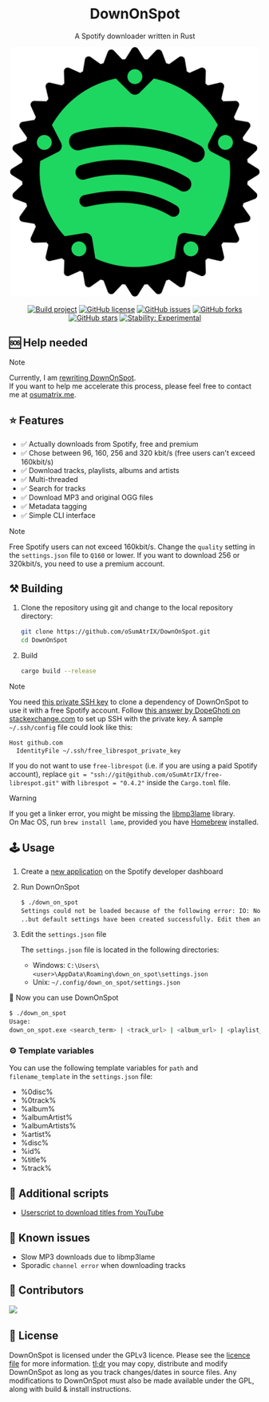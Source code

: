 <div align="center">

# DownOnSpot

A Spotify downloader written in Rust

<img src="assets/icon.svg" alt="drawing" width="500"/>

<br>

[![Build project](https://github.com/oSumAtrIX/DownOnSpot/actions/workflows/build.yml/badge.svg)](https://github.com/oSumAtrIX/DownOnSpot/actions/workflows/build.yml)
[![GitHub license](https://img.shields.io/github/license/oSumAtrIX/DownOnSpot)](https://github.com/oSumAtrIX/DownOnSpot/blob/main/LICENSE)
[![GitHub issues](https://img.shields.io/github/issues/oSumAtrIX/DownOnSpot)](https://github.com/oSumAtrIX/DownOnSpot/issues)
[![GitHub forks](https://img.shields.io/github/forks/oSumAtrIX/DownOnSpot)](https://github.com/oSumAtrIX/DownOnSpot/network)
[![GitHub stars](https://img.shields.io/github/stars/oSumAtrIX/DownOnSpot)](https://github.com/oSumAtrIX/DownOnSpot/stargazers)
[![Stability: Experimental](https://masterminds.github.io/stability/experimental.svg)](https://masterminds.github.io/stability/experimental.html)

</div>

## 🆘 Help needed

> [!NOTE]
Currently, I am [rewriting DownOnSpot](https://github.com/oSumAtrIX/DownOnSpot/pull/68).  
If you want to help me accelerate this process, please feel free to contact me at [osumatrix.me](https://osumatrix.me).

## ⭐ Features

- ✅ Actually downloads from Spotify, free and premium
- ✅ Chose between 96, 160, 256 and 320 kbit/s (free users can't exceed 160kbit/s)
- ✅ Download tracks, playlists, albums and artists
- ✅ Multi-threaded
- ✅ Search for tracks
- ✅ Download MP3 and original OGG files
- ✅ Metadata tagging
- ✅ Simple CLI interface

> [!NOTE]
> Free Spotify users can not exceed 160kbit/s. Change the `quality` setting in the `settings.json` file to `Q160` or lower. If you want to download 256 or 320kbit/s, you need to use a premium account.

## ⚒️ Building

1. Clone the repository using git and change to the local repository directory:

   ```bash
   git clone https://github.com/oSumAtrIX/DownOnSpot.git
   cd DownOnSpot
   ```

2. Build

   ```bash
   cargo build --release
   ```

> [!NOTE]
> You need [this private SSH key](assets/free_librespot_private_key) to clone a dependency of DownOnSpot to use it with a free Spotify account.
> Follow [this answer by DopeGhoti on stackexchange.com](https://unix.stackexchange.com/a/494485) to set up SSH with the private key.
> A sample `~/.ssh/config` file could look like this:
>
> ```text
> Host github.com
>   IdentityFile ~/.ssh/free_librespot_private_key
> ```
>
> If you do not want to use `free-librespot` (i.e. if you are using a paid Spotify account), replace `git = "ssh://git@github.com/oSumAtrIX/free-librespot.git"` with `librespot = "0.4.2"` inside the `Cargo.toml` file.

> [!WARNING]
> If you get a linker error, you might be missing the [libmp3lame](https://www.rarewares.org/mp3-lame-libraries.php#libmp3lame) library.  
> On Mac OS, run `brew install lame`, provided you have [Homebrew](https://brew.sh/) installed.

## 🕹️ Usage

1. Create a [new application](https://developer.spotify.com/dashboard/applications) on the Spotify developer dashboard
2. Run DownOnSpot

   ```bash
   $ ./down_on_spot
   Settings could not be loaded because of the following error: IO: NotFound No such file or directory. (os error 2)...
   ..but default settings have been created successfully. Edit them and run the program again.
   ```

3. Edit the `settings.json` file

   The `settings.json` file is located in the following directories:

   - Windows: `C:\Users\<user>\AppData\Roaming\down_on_spot\settings.json`
   - Unix: `~/.config/down_on_spot/settings.json`

🎉 Now you can use DownOnSpot

   ```bash
   $ ./down_on_spot
   Usage:
   down_on_spot.exe <search_term> | <track_url> | <album_url> | <playlist_url> | <artist_url>
   ```

### ⚙️ Template variables

You can use the following template variables for `path` and `filename_template` in the `settings.json` file:

- %0disc%
- %0track%
- %album%
- %albumArtist%
- %albumArtists%
- %artist%
- %disc%
- %id%
- %title%
- %track%

## 🧭 Additional scripts

- [Userscript to download titles from YouTube](https://gist.github.com/oSumAtrIX/6abf46e2ea25d32f4e6608c3c3cf837e)

## 🐞 Known issues

- Slow MP3 downloads due to libmp3lame
- Sporadic `channel error` when downloading tracks

## 💪 Contributors

<a href="https://github.com/osumatrix/downonspot/graphs/contributors">
  <img src="https://contrib.rocks/image?repo=osumatrix/downonspot" />
</a>

## 🔑 License

DownOnSpot is licensed under the GPLv3 licence. Please see the [licence file](LICENSE) for more information.
[tl;dr](https://www.tldrlegal.com/license/gnu-general-public-license-v3-gpl-3) you may copy, distribute and modify DownOnSpot as long as you track changes/dates in source files.
Any modifications to DownOnSpot must also be made available under the GPL, along with build & install instructions.
